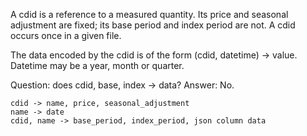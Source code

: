 A cdid is a reference to a measured quantity. Its price and seasonal adjustment are fixed; its base period and index period are not. A cdid occurs once in a given file.

The data encoded by the cdid is of the form (cdid, datetime) -> value. Datetime may be a year, month or quarter.

Question: does cdid, base, index -> data? Answer: No.

    cdid -> name, price, seasonal_adjustment
    name -> date
    cdid, name -> base_period, index_period, json column data
